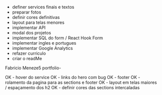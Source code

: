 - definer services finais e textos
- preparar fotos
- definir cores definitivas
- layout para telas menores
- implementar API
- modal dos projetos
- implementar SQL do form / React Hook Form
- implementar ingles e portugues
- implementar Google Analytics
- refazer curriculo
- criar o readMe

Fabricio Meneze5 portfolio-

OK - hover do service
OK - links do hero com bug
OK - footer
OK - rolamento da pagina para as sections e footer
OK - layout em telas maiores / espaçamento dos h2
OK - definir cores das sections intercaladas
